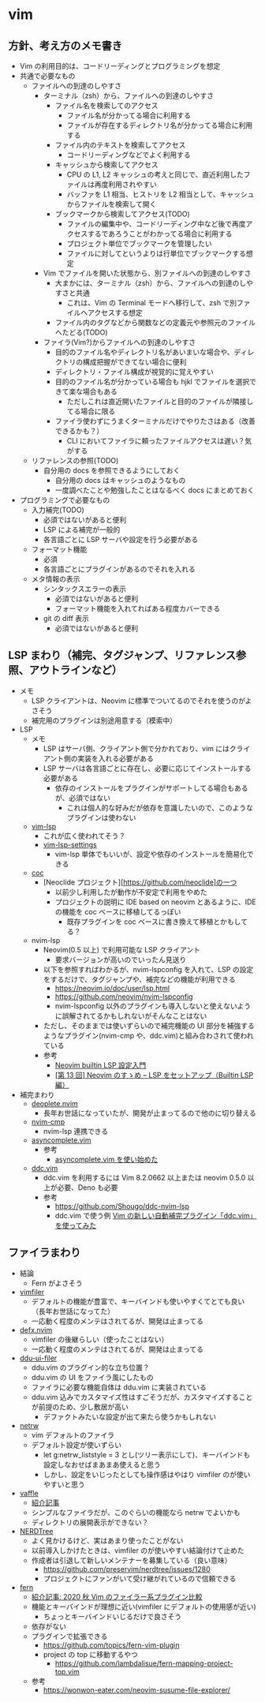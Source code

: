 # vim

## 方針、考え方のメモ書き

- Vim の利用目的は、コードリーディングとプログラミングを想定
- 共通で必要なもの
  - ファイルへの到達のしやすさ
    - ターミナル（zsh）から、ファイルへの到達のしやすさ
      - ファイル名を検索してのアクセス
        - ファイル名が分かってる場合に利用する
        - ファイルが存在するディレクトリ名が分かってる場合に利用する
      - ファイル内のテキストを検索してアクセス
        - コードリーディングなどでよく利用する
      - キャッシュから検索してアクセス
        - CPU の L1, L2 キャッシュの考えと同じで、直近利用したファイルは再度利用されやすい
        - バッファを L1 相当、ヒストリを L2 相当として、キャッシュからファイルを検索して開く
      - ブックマークから検索してアクセス(TODO)
        - ファイルの編集中や、コードリーディング中など後で再度アクセスするであろうことがわかってる場合に利用する
        - プロジェクト単位でブックマークを管理したい
        - ファイルに対してというよりは行単位でブックマークする想定
    - Vim でファイルを開いた状態から、別ファイルへの到達のしやすさ
      - 大まかには、ターミナル（zsh）から、ファイルへの到達のしやすさと共通
        - これは、Vim の Terminal モードへ移行して、zsh で別ファイルへアクセスする想定
      - ファイル内のタグなどから関数などの定義元や参照元のファイルへたどる(TODO)
    - ファイラ(Vim?)からファイルへの到達のしやすさ
      - 目的のファイル名やディレクトリ名があいまいな場合や、ディレクトリの構成把握ができてない場合に便利
      - ディレクトリ・ファイル構成が視覚的に覚えやすい
      - 目的のファイル名が分かっている場合も hjkl でファイルを選択できて楽な場合もある
        - ただしこれは直近開いたファイルと目的のファイルが隣接してる場合に限る
      - ファイラ使わずにうまくターミナルだけでやりたさはある（改善できるかも？）
        - CLI においてファイラに頼ったファイルアクセスは遅い？気がする
  - リファレンスの参照(TODO)
    - 自分用の docs を参照できるようにしておく
      - 自分用の docs はキャッシュのようなもの
      - 一度調べたことや勉強したことはなるべく docs にまとめておく
- プログラミングで必要なもの
  - 入力補完(TODO)
    - 必須ではないがあると便利
    - LSP による補完が一般的
    - 各言語ごとに LSP サーバや設定を行う必要がある
  - フォーマット機能
    - 必須
    - 各言語ごとにプラグインがあるのでそれを入れる
  - メタ情報の表示
    - シンタックスエラーの表示
      - 必須ではないがあると便利
      - フォーマット機能を入れてればある程度カバーできる
    - git の diff 表示
      - 必須ではないがあると便利

## LSP まわり（補完、タグジャンプ、リファレンス参照、アウトラインなど）

- メモ
  - LSP クライアントは、Neovim に標準でついてるのでそれを使うのがよさそう
  - 補完用のプラグインは別途用意する（模索中）
- LSP
  - メモ
    - LSP はサーバ側、クライアント側で分かれており、vim にはクライアント側の実装を入れる必要がある
    - LSP サーバは各言語ごとに存在し、必要に応じてインストールする必要がある
      - 依存のインストールをプラグインがサポートしてる場合もあるが、必須ではない
        - これは個人的な好みだが依存を意識したいので、このようなプラグインは使わない
  - [vim-lsp](https://github.com/prabirshrestha/vim-lsp)
    - これが広く使われてそう？
    - [vim-lsp-settings](https://github.com/mattn/vim-lsp-settings)
      - vim-lsp 単体でもいいが、設定や依存のインストールを簡易化できる
  - [coc](https://github.com/neoclide/coc.nvim)
    - [Neoclide プロジェクト][https://github.com/neoclide]の一つ
      - 以前少し利用したが動作が不安定で利用をやめた
      - プロジェクトの説明に IDE based on neovim とあるように、IDE の機能を coc ベースに移植してるっぽい
        - 既存プラグインを coc ベースに書き換えて移植とかもしてる？
  - nvim-lsp
    - Neovim(0.5 以上) で利用可能な LSP クライアント
      - 要求バージョンが高いのでいったん見送り
    - 以下を参照すればわかるが、nvim-lspconfig を入れて、LSP の設定をするだけで、タグジャンプや、補完などの機能が利用できる
      - https://neovim.io/doc/user/lsp.html
      - https://github.com/neovim/nvim-lspconfig
      - nvim-lspconfig 以外のプラグインも導入しないと使えないように誤解されてるかもしれないがそんなことはない
    - ただし、そのままでは使いずらいので補完機能の UI 部分を補強するようなプラグイン(nvim-cmp や、ddc.vim)と組み合わされて使われている
    - 参考
      - [Neovim builtin LSP 設定入門](https://zenn.dev/nazo6/articles/c2f16b07798bab)
      - [[第 13 回] Neovim のすゝめ – LSP をセットアップ（Builtin LSP 編）](https://wonwon-eater.com/nvim-susume-builtin-lsp/)
- 補完まわり
  - [deoplete.nvim](https://github.com/Shougo/deoplete.nvim)
    - 長年お世話になっていたが、開発が止まってるので他のに切り替える
  - [nvim-cmp](https://github.com/hrsh7th/nvim-cmp)
    - nvim-lsp 連携できる
  - [asyncomplete.vim](https://github.com/prabirshrestha/asyncomplete.vim)
    - 参考
      - [asyncomplete.vim を使い始めた](https://qiita.com/hokorobi/items/b4be36253262373fbefc)
  - [ddc.vim](https://zenn.dev/shougo/articles/ddc-vim-beta)
    - ddc.vim を利用するには Vim 8.2.0662 以上または neovim 0.5.0 以上が必要、Deno も必要
    - 参考
      - https://github.com/Shougo/ddc-nvim-lsp
      - ddc.vim で使う例 [Vim の新しい自動補完プラグイン「ddc.vim」を使ってみた](https://note.com/dd_techblog/n/n97f2b6ca09d8)

## ファイラまわり

- 結論
  - Fern がよさそう
- [vimfiler](https://github.com/Shougo/vimfiler.vim)
  - デフォルトの機能が豊富で、キーバインドも使いやすくてとても良い（長年お世話になってた）
  - 一応動く程度のメンテはされてるが、開発は止まってる
- [defx.nvim](https://github.com/Shougo/defx.nvim)
  - vimfiler の後継らしい（使ったことはない）
  - 一応動く程度のメンテはされてるが、開発は止まってる
- [ddu-ui-filer](https://github.com/Shougo/ddu-ui-filer)
  - ddu.vim のプラグイン的な立ち位置？
  - ddu.vim の UI をファイラ風にしたもの
  - ファイラに必要な機能自体は ddu.vim に実装されている
  - ddu.vim 込みでカスタマイズ性はすごそうだが、カスタマイズすることが前提のため、少し敷居が高い
    - デファクトみたいな設定が出て来たら使うかもしれない
- [netrw](https://vim-jp.org/vimdoc-ja/pi_netrw.html)
  - vim デフォルトのファイラ
  - デフォルト設定が使いずらい
    - let g:netrw_liststyle = 3 とし(ツリー表示にして)、キーバインドも設定しなおせばまあまあ使えると思う
    - しかし、設定をいじったとしても操作感はやはり vimfiler のが使いやすいと思う
- [vaffle](https://github.com/cocopon/vaffle.vim)
  - [紹介記事](https://cocopon.me/blog/2017/01/vaffle/)
  - シンプルなファイラだが、このぐらいの機能なら netrw でよいかも
  - ディレクトリの展開表示ができない？
- [NERDTree](https://github.com/preservim/nerdtree)
  - よく見かけるけど、実はあまり使ったことがない
  - 以前導入しかけたときは、vimfiler のが使いやすい結論付けて止めた
  - 作成者は引退して新しいメンテナーを募集している（良い意味）
    - https://github.com/preservim/nerdtree/issues/1280
    - プロジェクトにファンがいて受け継がれているので信頼できる
- [fern](https://github.com/lambdalisue/fern.vim)
  - [紹介記事: 2020 秋 Vim のファイラー系プラグイン比較](https://zenn.dev/lambdalisue/articles/3deb92360546d526381f)
  - 機能とキーバインドが理想に近い(vimfiler にデフォルトの使用感が近い)
    - ちょっとキーバインドいじるだけで良さそう
  - 依存がない
  - プラグインで拡張できる
    - https://github.com/topics/fern-vim-plugin
    - project の top に移動するやつ
      - https://github.com/lambdalisue/fern-mapping-project-top.vim
  - 参考
    - https://wonwon-eater.com/neovim-susume-file-explorer/
